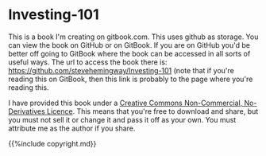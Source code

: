 # Investing-101

This is a book I'm creating on gitbook.com. This uses github as storage. You can view the book on GitHub or on GitBook. If you are on GitHub you'd be better off going to GitBook where the book can be accessed in all sorts of useful ways. The url to access the book there is:  <https://github.com/stevehemingway/Investing-101> (note that if you're reading this on GitBook, then this link is probably to the page where you're reading this.

I have provided this book under a [Creative Commons Non-Commercial, No-Derivatives Licence](https://creativecommons.org/licenses/by-nc-nd/4.0/). This means that you're free to download and share, but you must not sell it or change it and pass it off as your own. You must attribute me as the author if you share.

{{%include copyright.md}}




